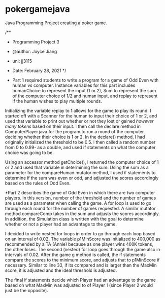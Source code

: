 # pokergamejava
Java Programming Project creating a poker game.


/** 
 * Programming Project 3
 * @author: Joyce Jiang
 * uni: jj3115
 * Date: February 28, 2021
 */

* Part 1 required students to write a program for a game of Odd Even with human vs computer. Instance variables for this part includes humanChoice to represent the input (1 or 2), Sum to represent the sum of the computer choice of 1/2 and human input, and replay to represent if the human wishes to play multiple rounds. 

Initializing the variable replay to 1 allows for the game to play its round. I started off with a Scanner for the human to input their choice of 1 or 2, and used that variable to print out whether or not they lost or gained *however many tokens* based on their input. I then call the declare method in ComputerPlayer.java for the program to run a round of the computer deciding whether their choice is 1 or 2. In the declare() method, I had originally initialized the threshold to be 0.5. I then called a random number from 0 to 0.99- as a double, and used if statements on what the computer choice was going to be.

Using an accessor method getChoice(), I returned the computer choice of 1 or 2 and used that variable in determining the sum. Using the sum as a parameter for the compareHuman mutator method, I used if statements to determine if the sum was even or odd, and adjusted the scores accordingly based on the rules of Odd Even. 

*Part 2 describes the game of Odd Even in which there are two computer players. In this version, number of the threshold and the number of games are used as a parameter when calling the game. A for loop is used to go through each round for the number of games requested. A similar mutator method compareComp takes in the sum and adjusts the scores accordingly. In addition, the Simulation class is written with the goal to determine whether or not a player had an advantage to the game. 

I decided to write nested for loops in order to go through each loop based on an interval of 0.02. The variable p1MinScore was initialized to 400,000 as recommended by a TA (Annie) because as one player wins 400K tokens, the other loses. The second (nested) for loop goes through the game also in intervals of 0.02. After the game g method is called, the if statements compare the scores to the minimum score, and adjusts that to p1MinScore if necessary. Similar to line 33, if its compared and is larger than the MaxMin score, it is adjusted and the ideal threshold is adjusted. 

The final if statements decide which Player had an advantage to the game based on what MaxMin was adjusted to of Player 1 (since Player 2 would just be the opposite).
